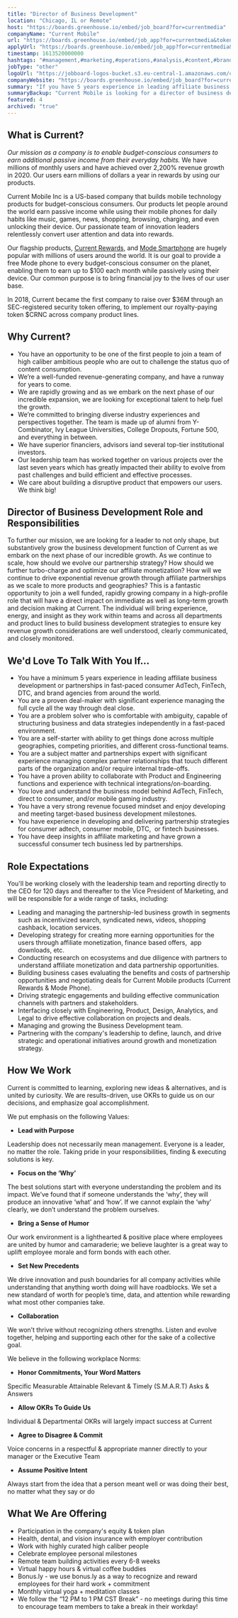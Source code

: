 ```yaml
---
title: "Director of Business Development"
location: "Chicago, IL or Remote"
host: "https://boards.greenhouse.io/embed/job_board?for=currentmedia"
companyName: "Current Mobile"
url: "https://boards.greenhouse.io/embed/job_app?for=currentmedia&token=5034205002"
applyUrl: "https://boards.greenhouse.io/embed/job_app?for=currentmedia&token=5034205002#app"
timestamp: 1613520000000
hashtags: "#management,#marketing,#operations,#analysis,#content,#branding,#ui/ux,#finance,#office,#monitoring"
jobType: "other"
logoUrl: "https://jobboard-logos-bucket.s3.eu-central-1.amazonaws.com/current-mobile"
companyWebsite: "https://boards.greenhouse.io/embed/job_board?for=currentmedia"
summary: "If you have 5 years experience in leading affiliate business development or partnerships in fast-paced consumer AdTech, FinTech, DTC, and brand agencies from around the world, Current Mobile is looking for someone with your skillset."
summaryBackup: "Current Mobile is looking for a director of business development that has experience in: #management, #marketing, #content."
featured: 4
archived: "true"
---
```


## What is Current?

_Our mission as a company is to enable budget-conscious consumers to earn additional passive income from their everyday habits._ We have millions of monthly users and have achieved over 2,200% revenue growth in 2020. Our users earn millions of dollars a year in rewards by using our products.

Current Mobile Inc is a US-based company that builds mobile technology products for budget-conscious consumers. Our products let people around the world earn passive income while using their mobile phones for daily habits like music, games, news, shopping, browsing, charging, and even unlocking their device. Our passionate team of innovation leaders relentlessly convert user attention and data into rewards. 

Our flagship products, [Current Rewards](https://play.google.com/store/apps/details?id=us.current.android&hl=en_US&gl=US), and [Mode Smartphone](http://modephone.com/) are hugely popular with millions of users around the world. It is our goal to provide a free Mode phone to every budget-conscious consumer on the planet, enabling them to earn up to $100 each month while passively using their device. Our common purpose is to bring financial joy to the lives of our user base.

In 2018, Current became the first company to raise over $36M through an SEC-registered security token offering, to implement our royalty-paying token $CRNC across company product lines. 

## Why Current? 

*   You have an opportunity to be one of the first people to join a team of high caliber ambitious people who are out to challenge the status quo of content consumption. 
*   We’re a well-funded revenue-generating company, and have a runway for years to come.
*   We are rapidly growing and as we embark on the next phase of our incredible expansion, we are looking for exceptional talent to help fuel the growth.
*   We’re committed to bringing diverse industry experiences and perspectives together. The team is made up of alumni from Y-Combinator, Ivy League Universities, College Dropouts, Fortune 500, and everything in between.
*   We have superior financiers, advisors iand several top-tier institutional investors.
*   Our leadership team has worked together on various projects over the last seven years which has greatly impacted their ability to evolve from past challenges and build efficient and effective processes.
*   We care about building a disruptive product that empowers our users. We think big!

## Director of Business Development Role and Responsibilities

To further our mission, we are looking for a leader to not only shape, but substantively grow the business development function of Current as we embark on the next phase of our incredible growth. As we continue to scale, how should we evolve our partnership strategy? How should we further turbo-charge and optimize our affiliate monetization? How will we continue to drive exponential revenue growth through affiliate partnerships as we scale to more products and geographies? This is a fantastic opportunity to join a well funded, rapidly growing company in a high-profile role that will have a direct impact on immediate as well as long-term growth and decision making at Current. The individual will bring experience, energy, and insight as they work within teams and across all departments and product lines to build business development strategies to ensure key revenue growth considerations are well understood, clearly communicated, and closely monitored.

## We'd Love To Talk With You If…

*   You have a minimum 5 years experience in leading affiliate business development or partnerships in fast-paced consumer AdTech, FinTech, DTC, and brand agencies from around the world.
*   You are a proven deal-maker with significant experience managing the full cycle all the way through deal close.
*   You are a problem solver who is comfortable with ambiguity, capable of structuring business and data strategies independently in a fast-paced environment.
*   You are a self-starter with ability to get things done across multiple geographies, competing priorities, and different cross-functional teams.
*   You are a subject matter and partnerships expert with significant experience managing complex partner relationships that touch different parts of the organization and/or require internal trade-offs.
*   You have a proven ability to collaborate with Product and Engineering functions and experience with technical integrations/on-boarding.
*   You love and understand the business model behind AdTech, FinTech, direct to consumer, and/or mobile gaming industry. 
*   You have a very strong revenue focused mindset and enjoy developing and meeting target-based business development milestones.
*   You have experience in developing and delivering partnership strategies for consumer adtech, consumer mobile, DTC,  or fintech businesses.
*   You have deep insights in affiliate marketing and have grown a successful consumer tech business led by partnerships.

## Role Expectations

You'll be working closely with the leadership team and reporting directly to the CEO for 120 days and thereafter to the Vice President of Marketing, and will be responsible for a wide range of tasks, including:

*   Leading and managing the partnership-led business growth in segments such as incentivized search, syndicated news, videos, shopping cashback, location services.
*   Developing strategy for creating more earning opportunities for the users through affiliate monetization, finance based offers,  app downloads, etc.
*   Conducting research on ecosystems and due diligence with partners to understand affiliate monetization and data partnership opportunities.
*   Building business cases evaluating the benefits and costs of partnership opportunities and negotiating deals for Current Mobile products (Current Rewards & Mode Phone).
*   Driving strategic engagements and building effective communication channels with partners and stakeholders.
*   Interfacing closely with Engineering, Product, Design, Analytics, and Legal to drive effective collaboration on projects and deals.
*   Managing and growing the Business Development team.
*   Partnering with the company's leadership to define, launch, and drive strategic and operational initiatives around growth and monetization strategy.

## How We Work

Current is committed to learning, exploring new ideas & alternatives, and is united by curiosity. We are results-driven, use OKRs to guide us on our decisions, and emphasize goal accomplishment.

We put emphasis on the following Values:

*   **Lead with Purpose**

Leadership does not necessarily mean management. Everyone is a leader, no matter the role. Taking pride in your responsibilities, finding & executing solutions is key.

*   **Focus on the ‘Why’**

The best solutions start with everyone understanding the problem and its impact. We’ve found that if someone understands the ‘why’, they will produce an innovative ‘what’ and ‘how’. If we cannot explain the ‘why’ clearly, we don’t understand the problem ourselves.

*   **Bring a Sense of Humor**

Our work environment is a lighthearted & positive place where employees are united by humor and camaraderie; we believe laughter is a great way to uplift employee morale and form bonds with each other.

*   **Set New Precedents**

We drive innovation and push boundaries for all company activities while understanding that anything worth doing will have roadblocks. We set a new standard of worth for people’s time, data, and attention while rewarding what most other companies take.

*   **Collaboration**

We won’t thrive without recognizing others strengths. Listen and evolve together, helping and supporting each other for the sake of a collective goal.

We believe in the following workplace Norms:

*   **Honor Commitments, Your Word Matters**

Specific Measurable Attainable Relevant & Timely (S.M.A.R.T) Asks & Answers

*   **Allow OKRs To Guide Us**

Individual & Departmental OKRs will largely impact success at Current

*   **Agree to Disagree & Commit**

Voice concerns in a respectful & appropriate manner directly to your manager or the Executive Team

*   **Assume Positive Intent**

Always start from the idea that a person meant well or was doing their best, no matter what they say or do

## What We Are Offering

*   Participation in the company's equity & token plan
*   Health, dental, and vision insurance with employer contribution 
*   Work with highly curated high caliber people
*   Celebrate employee personal milestones
*   Remote team building activities every 6-8 weeks
*   Virtual happy hours & virtual coffee buddies
*   Bonus.ly - we use bonus.ly as a way to recognize and reward employees for their hard work + commitment 
*   Monthly virtual yoga + meditation classes
*   We follow the “12 PM to 1 PM CST Break” - no meetings during this time to encourage team members to take a break in their workday!
